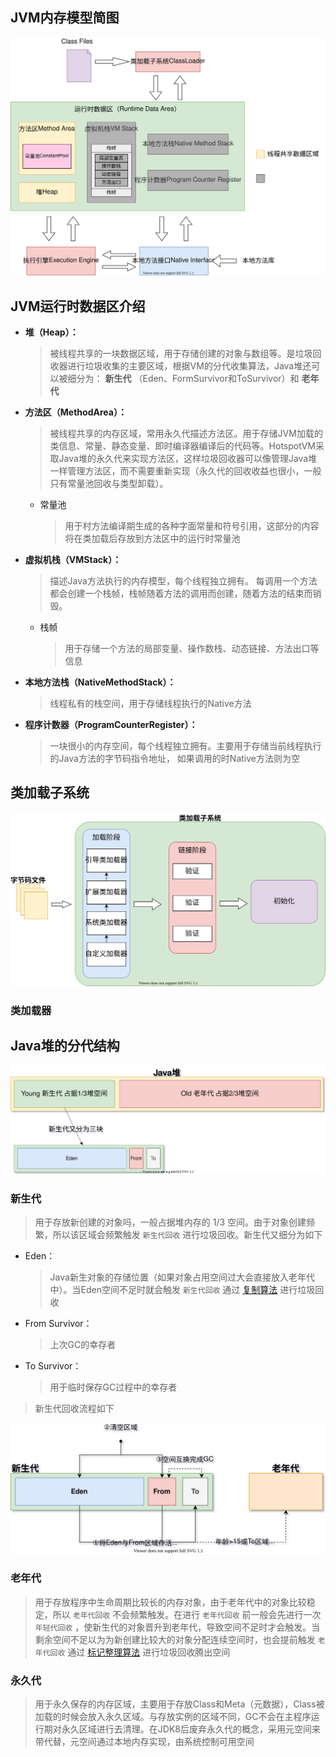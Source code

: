 ## JVM内存模型简图

![JVM结构简图.drawio](JVM内存模型/JVM结构简图.drawio.svg)

## JVM运行时数据区介绍

- **堆（Heap）：**

  > 被线程共享的一块数据区域，用于存储创建的对象与数组等。是垃圾回收器进行垃圾收集的主要区域，根据VM的分代收集算法，Java堆还可以被细分为： **新生代** （Eden、FormSurvivor和ToSurvivor）和 **老年代**
- **方法区（MethodArea）：**
  > 被线程共享的内存区域，常用永久代描述方法区。用于存储JVM加载的类信息、常量、静态变量、即时编译器编译后的代码等。HotspotVM采取Java堆的永久代来实现方法区，这样垃圾回收器可以像管理Java堆一样管理方法区，而不需要重新实现（永久代的回收收益也很小，一般只有常量池回收与类型卸载）。

    - 常量池

      > 用于村方法编译期生成的各种字面常量和符号引用，这部分的内容将在类加载后存放到方法区中的运行时常量池
- **虚拟机栈（VMStack）：**
  > 描述Java方法执行的内存模型，每个线程独立拥有。 每调用一个方法都会创建一个栈帧，栈帧随着方法的调用而创建，随着方法的结束而销毁。

    - 栈帧

      > 用于存储一个方法的局部变量、操作数栈、动态链接、方法出口等信息

- **本地方法栈（NativeMethodStack）：**

  > 线程私有的栈空间，用于存储线程执行的Native方法
- **程序计数器（ProgramCounterRegister）：**

  > 一块很小的内存空间，每个线程独立拥有。主要用于存储当前线程执行的Java方法的字节码指令地址， 如果调用的时Native方法则为空

## 类加载子系统
![类加载子系统结构.svg](JVM内存模型/类加载子系统结构.drawio.svg)

### 类加载器

## Java堆的分代结构

![Java堆的分代结构.svg](JVM内存模型/Java堆分代结构.drawio.svg)

### 新生代

> 用于存放新创建的对象吗，一般占据堆内存的 1/3 空间。由于对象创建频繁，所以该区域会频繁触发 `新生代回收` 进行垃圾回收。新生代又细分为如下

- Eden：

  > Java新生对象的存储位置（如果对象占用空间过大会直接放入老年代中）。当Eden空间不足时就会触发 `新生代回收` 通过 [复制算法](/Java/JVM/GC收集算法及收集器.md?id=复制算法) 进行垃圾回收

- From Survivor：

  > 上次GC的幸存者

- To Survivor：

  > 用于临时保存GC过程中的幸存者

> 新生代回收流程如下

![新生代GC](JVM内存模型/新生代GC.drawio.svg)

### 老年代

> 用于存放程序中生命周期比较长的内存对象，由于老年代中的对象比较稳定，所以 `老年代回收` 不会频繁触发。在进行 `老年代回收` 前一般会先进行一次 `年轻代回收` ，使新生代的对象晋升到老年代，导致空间不足时才会触发。当剩余空间不足以为为新创建比较大的对象分配连续空间时，也会提前触发 `老年代回收` 通过 [标记整理算法](/Java/JVM/GC收集算法及收集器.md?id=标记整理算法) 进行垃圾回收腾出空间

### 永久代

> 用于永久保存的内存区域，主要用于存放Class和Meta（元数据），Class被加载的时候会放入永久区域。与存放实例的区域不同，GC不会在主程序运行期对永久区域进行去清理。在JDK8后废弃永久代的概念，采用元空间来带代替，元空间通过本地内存实现，由系统控制可用空间
